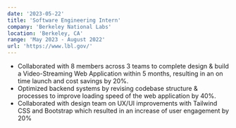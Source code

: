 ```yaml
---
date: '2023-05-22'
title: 'Software Engineering Intern'
company: 'Berkeley National Labs'
location: 'Berkeley, CA'
range: 'May 2023 - August 2022'
url: 'https://www.lbl.gov/'
---
```


- Collaborated with 8 members across 3 teams to complete design & build a Video-Streaming Web Application within 5 months, resulting in an on time launch and cost savings by 20%.
- Optimized backend systems by revising codebase structure & processes to improve loading speed of the web application by 40%.
- Collaborated with design team on UX/UI improvements with Tailwind CSS and Bootstrap which resulted in an increase of user engagement by 20%
